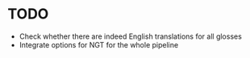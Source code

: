 # TODO

- Check whether there are indeed English translations for all glosses
- Integrate options for NGT for the whole pipeline
